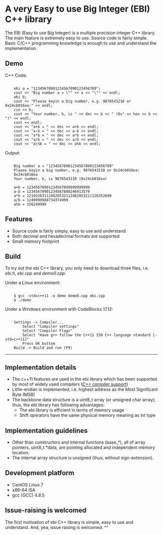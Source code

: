 # A very Easy to use Big Integer (EBI) C++ library

The EBI (Easy to use Big Integer) is a multiple precision integer C++ library. The main feature is extremely easy to use. Source code is fairly simple. Basic C/C++ programming knowledge is enough to use and understand the implementation.

## Demo

C++ Code:
<pre><code>
	ebi a = "12345678901234567890123456789";
	cout << "Big number a = \"" << a << "\"" << endl;
	ebi b;
	cout << "Please keyin a big number, e.g. 9876543210 or 0x24cb016ea:" << endl;
	cin >> b;
	cout << "Your number, b, is " << dec << b << " (0x" << hex << b << ")" << endl;
	cout << endl;
	cout << "a+b = " << dec << a+b << endl;
	cout << "a-b = " << dec << a-b << endl;
	cout << "a*b = " << dec << a*b << endl;
	cout << "a/b = " << dec << a/b << endl;
	cout << "a\%b = " << dec << a%b << endl;
</code></pre>

Output:
<pre><code>
	Big number a = "12345678901234567890123456789"
	Please keyin a big number, e.g. 9876543210 or 0x24cb016ea:
	0x24cb016ea
	Your number, b, is 9876543210 (0x24cb016ea)

	a+b = 12345678901234567899999999999
	a-b = 12345678901234567880246913579
	a*b = 121932631124828532112482853211126352690
	a/b = 1249999988734374999
	a%b = 156249999
</code></pre>

## Features

- Source code is fairly simply, easy to use and understand
- Both decimal and hexadecimal formats are supported
- Small memory footprint

## Build

To try out the ebi C++ library, you only need to download three files, i.e. *ebi.h*, *ebi.cpp* and *demo0.cpp*.

Under a Linux environment:
<pre><code>
	$ gcc -std=c++11 -o demo demo0.cpp ebi.cpp
	$ ./demo
</code></pre>

Under a Windows environment with CodeBlocks 17.12:
<pre><code>
	Settings -> Compiler...
		Select "Compiler settings"
		Select "Compiler Flags"
		Select "Have g++ follow the C++11 ISO C++ language standard [-std=c++11]"
		Press OK buttom
	Build -> Build and run (F9)
</code></pre>

---------------------------------------------------------------------

## Implementation details

- The c++11 features are used in the ebi library which has been supported by most of widely used compilers ([C++ compiler support](https://en.cppreference.com/w/cpp/compiler_support "C++ compiler support"))
- Little-endian is implemented, i.e. highest address as the Most Significant Byte (MSB)
- The backbone data structure is a uint8\_t array (or unsigned char array); thus, the ebi library has following advantages:
	- The ebi library is efficient in terms of memory usage
	- Shift operators have the same physical memory meaning as int type

## Implementation guidelines

- Other than constructors and internal functons (base\_\*), all of array pointers, uint8\_t \*data, are pointing allocated and independent memory location.
- The internal array structure is unsigned (thus, without sign-extension).

## Development platform

- CentOS Linux 7
- x86-64 ISA
- gcc (GCC) 4.8.5

## Issue-raising is welcomed

The first motivation of ebi C++ library is simple, easy to use and understand. And, yea, issue raising is welcomed. ^^
